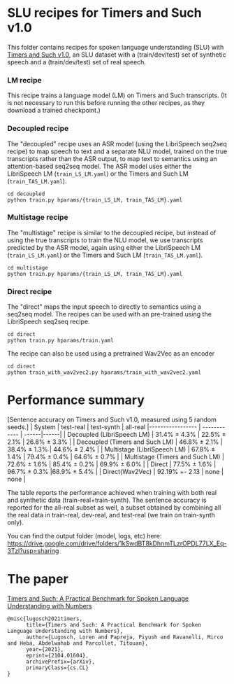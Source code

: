 # SLU recipes for Timers and Such v1.0
This folder contains recipes for spoken language understanding (SLU) with [Timers and Such v1.0](https://zenodo.org/record/4623772#.YGeMMHVKg5k), an SLU dataset with a (train/dev/test) set of synthetic speech and a (train/dev/test) set of real speech.

### LM recipe
This recipe trains a language model (LM) on Timers and Such transcripts. (It is not necessary to run this before running the other recipes, as they download a trained checkpoint.)

### Decoupled recipe
The "decoupled" recipe uses an ASR model (using the LibriSpeech seq2seq recipe) to map speech to text and a separate NLU model, trained on the true transcripts rather than the ASR output, to map text to semantics using an attention-based seq2seq model.
The ASR model uses either the LibriSpeech LM (`train_LS_LM.yaml`) or the Timers and Such LM (`train_TAS_LM.yaml`).

```
cd decoupled
python train.py hparams/{train_LS_LM, train_TAS_LM}.yaml
```

### Multistage recipe
The "multistage" recipe is similar to the decoupled recipe, but instead of using the true transcripts to train the NLU model, we use transcripts predicted by the ASR model, again using either the LibriSpeech LM (`train_LS_LM.yaml`) or the Timers and Such LM (`train_TAS_LM.yaml`).

```
cd multistage
python train.py hparams/{train_LS_LM, train_TAS_LM}.yaml
```

### Direct recipe
The "direct" maps the input speech to directly to semantics using a seq2seq model.
The recipes can be used with an pre-trained using the LibriSpeech seq2seq recipe.

```
cd direct
python train.py hparams/train.yaml
```

The recipe can also be used using a pretrained Wav2Vec as an encoder

```
cd direct
python train_with_wav2vec2.py hparams/train_with_wav2vec2.yaml
```

# Performance summary

[Sentence accuracy on Timers and Such v1.0, measured using 5 random seeds.]
| System | test-real | test-synth | all-real
|----------------- | ------------ | ------|------|
| Decoupled (LibriSpeech LM) | 31.4% ± 4.3% | 22.5% ± 2.1% | 26.8% ± 3.3% |
| Decoupled (Timers and Such LM) | 46.8% ± 2.1% | 38.4% ± 1.3% | 44.6% ± 2.4% |
| Multistage (LibriSpeech LM) | 67.8% ± 1.4% | 79.4% ± 0.4% | 64.6% ± 0.7% |
| Multistage (Timers and Such LM) | 72.6% ± 1.6% | 85.4% ± 0.2% | 69.9% ± 6.0% |
| Direct | 77.5% ± 1.6% | 96.7% ± 0.3% |68.9% ± 5.4% |
| Direct(Wav2Vec) | 92.19% +- 2.13 | none | none |

The table reports the performance achieved when training with both real and synthetic data (train-real+train-synth).
The sentence accuracy is reported for the all-real subset as well, a subset obtained by combining all the real data in train-real,
dev-real, and test-real (we train on train-synth only).

You can find the output folder (model, logs, etc) here:
https://drive.google.com/drive/folders/1kSwdBT8kDhnmTLzrOPDL77LX_Eq-3Tzl?usp=sharing

# The paper

[Timers and Such: A Practical Benchmark for Spoken Language Understanding with Numbers](https://arxiv.org/abs/2104.01604)

```
@misc{lugosch2021timers,
      title={Timers and Such: A Practical Benchmark for Spoken Language Understanding with Numbers},
      author={Lugosch, Loren and Papreja, Piyush and Ravanelli, Mirco and Heba, Abdelwahab and Parcollet, Titouan},
      year={2021},
      eprint={2104.01604},
      archivePrefix={arXiv},
      primaryClass={cs.CL}
}
```

